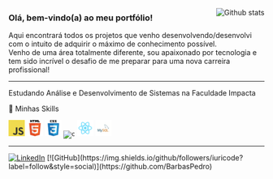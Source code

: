 <img align='right' src="https://github-readme-stats.vercel.app/api/top-langs/?username=victormoreiraofc&theme=dark&hide_border=false&include_all_commits=true&count_private=true&layout=compact"
        alt="Github stats">

### Olá, bem-vindo(a) ao meu portfólio!  
    
<p> Aqui encontrará todos os projetos que venho desenvolvendo/desenvolvi com o intuito de adquirir o máximo de conhecimento possível. <br/>
    Venho de uma área totalmente diferente, sou apaixonado por tecnologia e tem sido incrível o desafio de me preparar para uma nova carreira profissional!</p>
<hr>
<p> Estudando Análise e Desenvolvimento de Sistemas na Faculdade Impacta </p>
<p>🚀 Minhas Skills </p>
<p>
  <code><img height="32" src="https://raw.githubusercontent.com/github/explore/80688e429a7d4ef2fca1e82350fe8e3517d3494d/topics/javascript/javascript.png" alt="Javascript"/></code>
  <code><img height="32" src="https://raw.githubusercontent.com/github/explore/80688e429a7d4ef2fca1e82350fe8e3517d3494d/topics/html/html.png" alt="HTML5"/></code>
  <code><img height="32" src="https://raw.githubusercontent.com/github/explore/80688e429a7d4ef2fca1e82350fe8e3517d3494d/topics/css/css.png" alt="CSS"/></code>
  <code><img height="32" src="https://cdn.iconscout.com/icon/free/png-512/c-programming-569564.png" alt="c"/></code>
  <code><img height="32" src="https://raw.githubusercontent.com/github/explore/80688e429a7d4ef2fca1e82350fe8e3517d3494d/topics/react/react.png" alt="React"/></code>
  <code><img height="32" src="https://raw.githubusercontent.com/github/explore/80688e429a7d4ef2fca1e82350fe8e3517d3494d/topics/mysql/mysql.png" alt="MySQL"/></code>
</p>
<hr>
<p align="left">
  <a href="https://www.linkedin.com/in/pedro-barbas-940ab6a2/" title="LinkedIn">
  <img src="https://img.shields.io/badge/-Linkedin-0e76a8?style=flat-square&logo=Linkedin&logoColor=white&link=LINK-DO-SEU-LINKEDIN" alt="LinkedIn"/></a>
  [![GitHub](https://img.shields.io/github/followers/iuricode?label=follow&style=social)](https://github.com/BarbasPedro)

